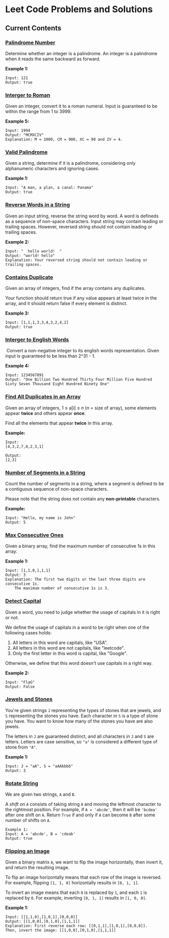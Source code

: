 # Leet Code Problems and Solutions

## Current Contents

### [Palindrome Number](https://leetcode.com/problems/palindrome-number/)

Determine whether an integer is a palindrome. An integer is a palindrome when it reads the same backward as forward.

**Example 1:**

```
Input: 121
Output: true
```

### [Interger to Roman](https://leetcode.com/problems/integer-to-roman/)

Given an integer, convert it to a roman numeral. Input is guaranteed to be within the range from 1 to 3999.

**Example 5:**

```
Input: 1994
Output: "MCMXCIV"
Explanation: M = 1000, CM = 900, XC = 90 and IV = 4.
```

### [Valid Palindrome](https://leetcode.com/problems/valid-palindrome/)

Given a string, determine if it is a palindrome, considering only alphanumeric characters and ignoring cases.

**Example 1:**

```
Input: "A man, a plan, a canal: Panama"
Output: true
```

### [Reverse Words in a String](https://leetcode.com/problems/reverse-words-in-a-string/)

Given an input string, reverse the string word by word. A word is defineds as a sequence of non-space characters. Input string may contain leading or trailing spaces. However, reversed string should not contain leading or trailing spaces.

**Example 2:**

```
Input: "  hello world!  "
Output: "world! hello"
Explanation: Your reversed string should not contain leading or trailing spaces.
```

### [Contains Duplicate](https://leetcode.com/problems/contains-duplicate/)

Given an array of integers, find if the array contains any duplicates.

Your function should return true if any value appears at least twice in the array, and it should return false if every element is distinct.

**Example 3:**

```
Input: [1,1,1,3,3,4,3,2,4,2]
Output: true
```

### [Interger to English Words](https://leetcode.com/problems/integer-to-english-words/)

​	Convert a non-negative integer to its english words representation. Given input is guaranteed to be less than 2^31 - 1.

**Example 4:**

```
Input: 1234567891
Output: "One Billion Two Hundred Thirty Four Million Five Hundred Sixty Seven Thousand Eight Hundred Ninety One"
```

### [Find All Duplicates in an Array](https://leetcode.com/problems/find-all-duplicates-in-an-array/)

Given an array of integers, 1 ≤ a[i] ≤ *n* (*n* = size of array), some elements appear **twice** and others appear **once**.

Find all the elements that appear **twice** in this array.

**Example:**

```
Input:
[4,3,2,7,8,2,3,1]

Output:
[2,3]
```

### [Number of Segments in a String](https://leetcode.com/problems/number-of-segments-in-a-string/)

Count the number of segments in a string, where a segment is defined to be a contiguous sequence of non-space characters.

Please note that the string does not contain any **non-printable** characters.

**Example:**

```
Input: "Hello, my name is John"
Output: 5
```

### [Max Consecutive Ones](https://leetcode.com/problems/max-consecutive-ones/)

Given a binary array, find the maximum number of consecutive 1s in this array.

**Example 1:**

```
Input: [1,1,0,1,1,1]
Output: 3
Explanation: The first two digits or the last three digits are consecutive 1s.
    The maximum number of consecutive 1s is 3.
```

### [Detect Capital](https://leetcode.com/problems/detect-capital/)

Given a word, you need to judge whether the usage of capitals in it is right or not.

We define the usage of capitals in a word to be right when one of the following cases holds:

1. All letters in this word are capitals, like "USA".
2. All letters in this word are not capitals, like "leetcode".
3. Only the first letter in this word is capital, like "Google".

Otherwise, we define that this word doesn't use capitals in a right way.

**Example 2:**

```
Input: "FlaG"
Output: False
```

### [Jewels and Stones](https://leetcode.com/problems/jewels-and-stones/) 

You're given strings `J` representing the types of stones that are jewels, and `S` representing the stones you have. Each character in `S` is a type of stone you have. You want to know how many of the stones you have are also jewels.

The letters in `J` are guaranteed distinct, and all characters in `J` and `S` are letters. Letters are case sensitive, so `"a"` is considered a different type of stone from `"A"`.

**Example 1:**

```
Input: J = "aA", S = "aAAbbbb"
Output: 3
```

### [Rotate String](https://leetcode.com/problems/rotate-string/)

We are given two strings, `A` and `B`.

A *shift on `A`* consists of taking string `A` and moving the leftmost character to the rightmost position. For example, if `A = 'abcde'`, then it will be `'bcdea'` after one shift on `A`. Return `True` if and only if `A` can become `B` after some number of shifts on `A`.

```
Example 1:
Input: A = 'abcde', B = 'cdeab'
Output: true
```

### [Flipping an Image](https://leetcode.com/problems/flipping-an-image/)

Given a binary matrix `A`, we want to flip the image horizontally, then invert it, and return the resulting image.

To flip an image horizontally means that each row of the image is reversed. For example, flipping `[1, 1, 0]` horizontally results in `[0, 1, 1]`.

To invert an image means that each `0` is replaced by `1`, and each `1` is replaced by `0`. For example, inverting `[0, 1, 1]` results in `[1, 0, 0]`.

**Example 1:**

```
Input: [[1,1,0],[1,0,1],[0,0,0]]
Output: [[1,0,0],[0,1,0],[1,1,1]]
Explanation: First reverse each row: [[0,1,1],[1,0,1],[0,0,0]].
Then, invert the image: [[1,0,0],[0,1,0],[1,1,1]]
```

